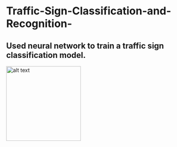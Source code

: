 # Traffic-Sign-Classification-and-Recognition-


## Used neural network to train a traffic sign classification model. 

<img src="/Users/rajkumarnattamaisubramanian/Desktop/Screen Shot 2021-12-22 at 11.08.27 PM.png" alt="alt text" width="200"/>
